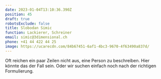 ```yaml
---
date: 2023-01-04T13:10:36.390Z
position: 45
draft: true
robotsExclude: false
title: Slobodan Simic
function: Lackierer, Schreiner
email: simic@3dimensional.ch
phone: +41 44 422 44 25
image: https://ucarecdn.com/84b67451-6af1-4bc3-9670-4f63490a837d/
---
```

Oft reichen ein paar Zeilen nicht aus, eine Person zu beschreiben.
Hier könnte das der Fall sein. 
Oder wir suchen einfach noch nach der richtigen Formulierung.
